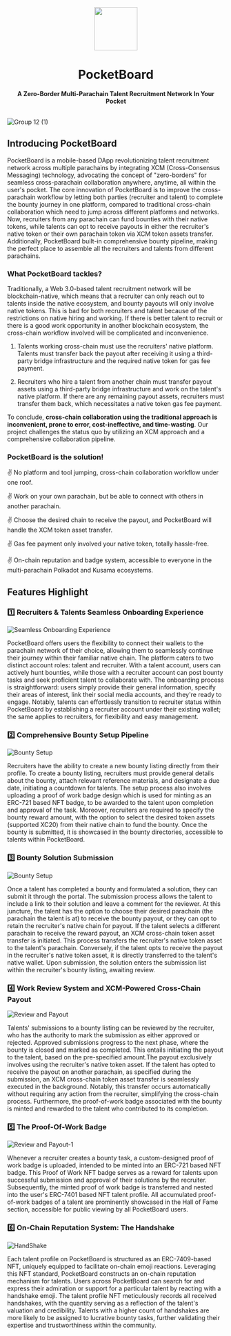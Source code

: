 <div align="center">
    <img src="https://github.com/wsw1833/pocket-board/assets/69501009/1ce767a4-e132-44e2-b3a7-2e711b559370" width=100>
    <h1>PocketBoard</h1>
    <strong>A Zero-Border Multi-Parachain Talent Recruitment Network In Your Pocket</strong>  
</div>

<br>

![Group 12 (1)](https://github.com/wsw1833/pocket-board/assets/69501009/3e88a73d-ba69-4659-a5cf-9518e322fb4d)

## Introducing PocketBoard

PocketBoard is a mobile-based DApp revolutionizing talent recruitment network across multiple parachains by integrating XCM (Cross-Consensus Messaging) technology, advocating the concept of "zero-borders" for seamless cross-parachain collaboration anywhere, anytime, all within the user's pocket. The core innovation of PocketBoard is to improve the cross-parachain workflow by letting both parties (recruiter and talent) to complete the bounty journey in one platform, compared to traditional cross-chain collaboration which need to jump across different platforms and networks. Now, recruiters from any parachain can fund bounties with their native tokens, while talents can opt to receive payouts in either the recruiter's native token or their own parachain token via XCM token assets transfer. Additionally, PocketBoard built-in comprehensive bounty pipeline, making the perfect place to assemble all the recruiters and talents from different parachains. 

### What PocketBoard tackles?

Traditionally, a Web 3.0-based talent recruitment network will be blockchain-native, which means that a recruiter can only reach out to talents inside the native ecosystem, and bounty payouts will only involve native tokens. This is bad for both recruiters and talent because of the restrictions on native hiring and working. If there is better talent to recruit or there is a good work opportunity in another blockchain ecosystem, the cross-chain workflow involved will be complicated and inconvenience. 

1. Talents working cross-chain must use the recruiters' native platform. Talents must transfer back the payout after receiving it using a third-party bridge infrastructure and the required native token for gas fee payment.

2. Recruiters who hire a talent from another chain must transfer payout assets using a third-party bridge infrastructure and work on the talent's native platform. If there are any remaining payout assets, recruiters must transfer them back, which necessitates a native token gas fee payment.

To conclude, **cross-chain collaboration using the traditional approach is inconvenient, prone to error, cost-ineffective, and time-wasting**. Our project challenges the status quo by utilizing an XCM approach and a comprehensive collaboration pipeline.

### PocketBoard is the solution!

✌️ No platform and tool jumping, cross-chain collaboration workflow under one roof.

✌️ Work on your own parachain, but be able to connect with others in another parachain.

✌️ Choose the desired chain to receive the payout, and PocketBoard will handle the XCM token asset transfer.

✌️ Gas fee payment only involved your native token, totally hassle-free.

✌️ On-chain reputation and badge system, accessible to everyone in the multi-parachain Polkadot and Kusama ecosystems.

## Features Highlight

### 1️⃣ Recruiters & Talents Seamless Onboarding Experience

![Seamless Onboarding Experience](https://github.com/wsw1833/pocket-board/assets/69501009/7feaa0a6-3e6d-4762-b379-ebd0f81b66b5)

PocketBoard offers users the flexibility to connect their wallets to the parachain network of their choice, allowing them to seamlessly continue their journey within their familiar native chain. The platform caters to two distinct account roles: talent and recruiter. With a talent account, users can actively hunt bounties, while those with a recruiter account can post bounty tasks and seek proficient talent to collaborate with. The onboarding process is straightforward: users simply provide their general information, specify their areas of interest, link their social media accounts, and they're ready to engage. Notably, talents can effortlessly transition to recruiter status within PocketBoard by establishing a recruiter account under their existing wallet; the same applies to recruiters, for flexibility and easy management.

### 2️⃣ Comprehensive Bounty Setup Pipeline

![Bounty Setup](https://github.com/wsw1833/pocket-board/assets/69501009/785cd081-777b-48a1-97f9-23df604a9044)

Recruiters have the ability to create a new bounty listing directly from their profile. To create a bounty listing, recruiters must provide general details about the bounty, attach relevant reference materials, and designate a due date, initiating a countdown for talents. The setup process also involves uploading a proof of work badge design which is used for minting as an ERC-721 based NFT badge, to be awarded to the talent upon completion and approval of the task. Moreover, recruiters are required to specify the bounty reward amount, with the option to select the desired token assets (supported XC20) from their native chain to fund the bounty. Once the bounty is submitted, it is showcased in the bounty directories, accessible to talents within PocketBoard.

### 3️⃣ Bounty Solution Submission

![Bounty Setup](https://github.com/wsw1833/pocket-board/assets/69501009/4b162a00-9f11-4ab0-bd6d-c2619ac555a8)

Once a talent has completed a bounty and formulated a solution, they can submit it through the portal. The submission process allows the talent to include a link to their solution and leave a comment for the reviewer. At this juncture, the talent has the option to choose their desired parachain (the parachain the talent is at) to receive the bounty payout, or they can opt to retain the recruiter's native chain for payout. If the talent selects a different parachain to receive the reward payout, an XCM cross-chain token asset transfer is initiated. This process transfers the recruiter's native token asset to the talent's parachain. Conversely, if the talent opts to receive the payout in the recruiter's native token asset, it is directly transferred to the talent's native wallet. Upon submission, the solution enters the submission list within the recruiter's bounty listing, awaiting review.


### 4️⃣ Work Review System and XCM-Powered Cross-Chain Payout

![Review and Payout](https://github.com/wsw1833/pocket-board/assets/69501009/c9033c3c-52e4-459d-91ea-fbdaa86a70ff)

Talents' submissions to a bounty listing can be reviewed by the recruiter, who has the authority to mark the submission as either approved or rejected. Approved submissions progress to the next phase, where the bounty is closed and marked as completed. This entails initiating the payout to the talent, based on the pre-specified amount.The payout exclusively involves using the recruiter's native token asset. If the talent has opted to receive the payout on another parachain, as specified during the submission, an XCM cross-chain token asset transfer is seamlessly executed in the background. Notably, this transfer occurs automatically without requiring any action from the recruiter, simplifying the cross-chain process. Furthermore, the proof-of-work badge associated with the bounty is minted and rewarded to the talent who contributed to its completion.

### 5️⃣ The Proof-Of-Work Badge

![Review and Payout-1](https://github.com/wsw1833/pocket-board/assets/69501009/1ed3c354-718c-4b25-8236-424d6fc1ec9c)

Whenever a recruiter creates a bounty task, a custom-designed proof of work badge is uploaded, intended to be minted into an ERC-721 based NFT badge. This Proof of Work NFT badge serves as a reward for talents upon successful submission and approval of their solutions by the recruiter. Subsequently, the minted proof of work badge is transferred and nested into the user's ERC-7401 based NFT talent profile. All accumulated proof-of-work badges of a talent are prominently showcased in the Hall of Fame section, accessible for public viewing by all PocketBoard users.

### 6️⃣ On-Chain Reputation System: The Handshake

![HandShake](https://github.com/wsw1833/pocket-board/assets/69501009/acd675c2-c272-4f95-ac84-47872e628ab5)

Each talent profile on PocketBoard is structured as an ERC-7409-based NFT, uniquely equipped to facilitate on-chain emoji reactions. Leveraging this NFT standard, PocketBoard constructs an on-chain reputation mechanism for talents. Users across PocketBoard can search for and express their admiration or support for a particular talent by reacting with a handshake emoji. The talent profile NFT meticulously records all received handshakes, with the quantity serving as a reflection of the talent's valuation and credibility. Talents with a higher count of handshakes are more likely to be assigned to lucrative bounty tasks, further validating their expertise and trustworthiness within the community.



